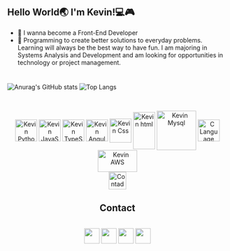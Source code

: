 ## Hello World🌏 I'm Kevin!💻🎮
- 🎈 I wanna become a Front-End Developer
- 📖 Programming to create better solutions to everyday problems. Learning will always be the best way to have fun.
I am majoring in Systems Analysis and Development and am looking for opportunities in technology or project management.
#



![Anurag's GitHub stats](https://github-readme-stats.vercel.app/api?username=Kevinwmiguel&show_icons=true&theme=tokyonight)
![Top Langs](https://github-readme-stats.vercel.app/api/top-langs/?username=Kevinwmiguel&layout=compact&theme=tokyonight)
##

<div align="center" style="display:inline_block"><br>
  <img align="center" height="50" width="50" src="https://cdn.jsdelivr.net/gh/devicons/devicon/icons/python/python-original.svg" alt="Kevin Python">
  <img align="center" height="50" width="50" src="https://cdn.jsdelivr.net/gh/devicons/devicon/icons/javascript/javascript-plain.svg" alt="Kevin JavaScript">
  <img align="center" height="50" width="50" src="https://cdn.jsdelivr.net/gh/devicons/devicon/icons/typescript/typescript-original.svg" alt="Kevin TypeScript"/>
  <img align="center" height="50" width="50" src="https://cdn.jsdelivr.net/gh/devicons/devicon/icons/angularjs/angularjs-original.svg" alt="Kevin Angular"/>
  <img align="center" height="55" width="50" src="https://cdn.jsdelivr.net/gh/devicons/devicon/icons/css3/css3-plain-wordmark.svg" alt="Kevin Css">
  <img align="center" height="85" width="50" src="https://cdn.jsdelivr.net/gh/devicons/devicon/icons/html5/html5-plain-wordmark.svg" alt="Kevin html">
  <img align="center" height="90" width="90" src="https://cdn.jsdelivr.net/gh/devicons/devicon/icons/mysql/mysql-original-wordmark.svg" alt="Kevin Mysql">
  <img align="center" height="50" width="50" src="https://cdn.jsdelivr.net/gh/devicons/devicon/icons/c/c-original.svg" alt="C Language"/>
  <img align="center" height="50" width="90" src="https://upload.wikimedia.org/wikipedia/commons/thumb/5/5c/AWS_Simple_Icons_AWS_Cloud.svg/512px-AWS_Simple_Icons_AWS_Cloud.svg.png?20191001220601" alt="Kevin AWS">
 <div> 

<div align="center">
  <img src="https://visitor-badge.feriirawann.repl.co/?username=Kevinwmiguel&repo=Kevinwmiguel&style=for-the-badge&label=Visitantes&logo=OpenTelemetry&color=527BBF&contentType=svg" alt="Contador de Visitas do Perfil no Github do Kevin" height="40px" />
</div>

## Contact
 
<div align="center" style="display:inline_block"><br>
  <a href="https://www.linkedin.com/in/kevin-miguel-0004b8191/" target="_blank"><img  height="35" widtdh="35" src="https://cdn.jsdelivr.net/gh/devicons/devicon/icons/linkedin/linkedin-original.svg" target="_blank"/></a> 
  <a href="https://instagram.com/kevinmwll?igshid=ZDdkNTZiNTM=" target="_blank"><img  height="35" widtdh="35" src="https://upload.wikimedia.org/wikipedia/commons/e/e7/Instagram_logo_2016.svg" target="_blank"/></a>
  <a href="mailto:kevincursos@gmail.com" target="_blank"><img height="35" width="35" src="https://upload.wikimedia.org/wikipedia/commons/7/7e/Gmail_icon_%282020%29.svg"></a>
  <a href="https://web.whatsapp.com/send?phone=351911079959" target="_blank"><img height="35" width="35" src="https://upload.wikimedia.org/wikipedia/commons/6/6b/WhatsApp.svg"></a>
  
</div>


